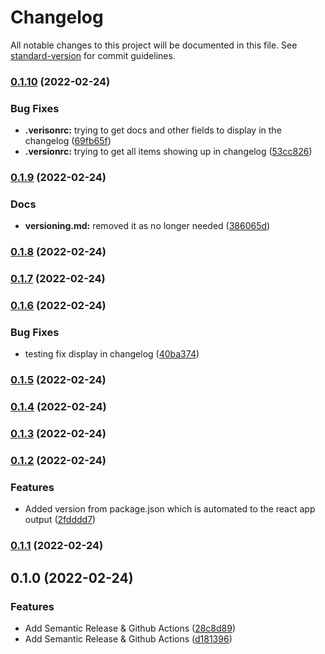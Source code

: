 # Changelog

All notable changes to this project will be documented in this file. See [standard-version](https://github.com/conventional-changelog/standard-version) for commit guidelines.

### [0.1.10](https://github.com/bangarangler/semantic-versioning/compare/v0.1.9...v0.1.10) (2022-02-24)


### Bug Fixes

* **.verisonrc:** trying to get docs and other fields to display in the changelog ([69fb65f](https://github.com/bangarangler/semantic-versioning/commit/69fb65f0de4febe042793461ed3d35cf39080d34))
* **.versionrc:** trying to get all items showing up in changelog ([53cc826](https://github.com/bangarangler/semantic-versioning/commit/53cc826f6940d8019b1ad5465c0b650aaa5a8637))

### [0.1.9](https://github.com/bangarangler/semantic-versioning/compare/v0.1.8...v0.1.9) (2022-02-24)


### Docs

* **versioning.md:** removed it as no longer needed ([386065d](https://github.com/bangarangler/semantic-versioning/commit/386065d483ab192185dc1616e9748832a641df70))

### [0.1.8](https://github.com/bangarangler/semantic-versioning/compare/v0.1.7...v0.1.8) (2022-02-24)

### [0.1.7](https://github.com/bangarangler/semantic-versioning/compare/v0.1.6...v0.1.7) (2022-02-24)

### [0.1.6](https://github.com/bangarangler/semantic-versioning/compare/v0.1.5...v0.1.6) (2022-02-24)


### Bug Fixes

* testing fix display in changelog ([40ba374](https://github.com/bangarangler/semantic-versioning/commit/40ba374c0cbf09f09fbd53a9bdcc63622fcc73a3))

### [0.1.5](https://github.com/bangarangler/semantic-versioning/compare/v0.1.4...v0.1.5) (2022-02-24)

### [0.1.4](https://github.com/bangarangler/semantic-versioning/compare/v0.1.3...v0.1.4) (2022-02-24)

### [0.1.3](https://github.com/bangarangler/semantic-versioning/compare/v0.1.2...v0.1.3) (2022-02-24)

### [0.1.2](https://github.com/bangarangler/semantic-versioning/compare/v0.1.1...v0.1.2) (2022-02-24)


### Features

* Added version from package.json which is automated to the react app output ([2fdddd7](https://github.com/bangarangler/semantic-versioning/commit/2fdddd7d638d84306a9f849f3e66fb9648d73b66))

### [0.1.1](https://github.com/bangarangler/semantic-versioning/compare/v0.1.0...v0.1.1) (2022-02-24)

## 0.1.0 (2022-02-24)


### Features

* Add Semantic Release & Github Actions ([28c8d89](https://github.com/bangarangler/semantic-versioning/commit/28c8d895c823162d530e5b8b5383ae260c706f59))
* Add Semantic Release & Github Actions ([d181396](https://github.com/bangarangler/semantic-versioning/commit/d1813960e0fdd182a57a5489665fdedc10d18c50))

